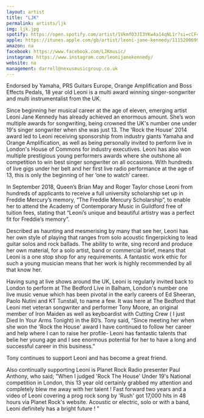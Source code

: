```yaml
---
layout: artist
title: "LJK"
permalink: artists/ljk
img: ljk.jpg
spotify: https://open.spotify.com/artist/1VkmfO3JI3YKw4a14qNL1r?si=cCF4HCdsTPuhbvGX3kpIJg
apple: https://itunes.apple.com/gb/artist/leoni-jane-kennedy/1115200699
amazon: na
facebook: https://www.facebook.com/LJKmusic/
instagram: https://www.instagram.com/leonijanekennedy/
website: na
management: darrell@nexusmusicgroup.co.uk
---
```


Endorsed by Yamaha, PRS Guitars Europe, Orange Amplification and Boss Effects Pedals, 18 year old Leoni is a multi award winning singer-songwriter and multi instrumentalist from the UK.

Since beginning her musical career at the age of eleven, emerging artist Leoni Jane Kennedy has already achieved an enormous amount. She’s won multiple awards for songwriting, being crowned the UK's number one under 19's singer songwriter when she was just 13. The  'Rock the House' 2014 award led to Leoni receiving sponsorship from industry giants Yamaha and Orange Amplification, as well as being personally invited to perform live in London's House of Commons for industry executives. Leoni has also won multiple prestigious young performers awards where she outshone all competition to win best singer songwriter on all occasions. With hundreds of live gigs under her belt and her first live radio performance at the age of 13, this is only the beginning of her ‘one to watch’ career.

In September 2018, Queen’s Brian May and Roger Taylor chose Leoni from hundreds of applicants to receive a full university scholarship set up in Freddie Mercury’s memory, “The Freddie Mercury Scholarship”, to enable her to attend the Academy of Contemporary Music in Guildford free of tuition fees, stating that “Leoni’s unique and beautiful artistry was a perfect fit for Freddie’s memory”. 

Described as haunting and mesmerising by many that see her, Leoni has her own style of playing that ranges from solo acoustic fingerpicking to lead guitar solos and rock ballads. The ability to write, sing record and produce her own material, for a solo artist, band or commercial brief, means that Leoni is a one stop shop for any requirements. A fantastic work ethic for such a young musician means that her work is highly recommended by all that know her.

Having sung at live shows around the UK, Leoni is regularly invited back to London to perform at The Bedford Live in Balham, London's number one live music venue which has been pivotal in the early careers of Ed Sheeran, Paolo Nutini and KT Tunstall, to name a few. It was here at The Bedford that Leoni met veteran songwriter and performer Tony Moore, an original member of Iron Maiden as well as keyboardist with Cutting Crew ( I just Died In Your Arms Tonight) in the 80’s. Tony said, “Since meeting her when she won the 'Rock the House' award I have continued to follow her career and help where I can to raise her profile- Leoni has fantastic talents that belie her young age and I see enormous potential for her to have a long and successful career in this business.”

Tony continues to support Leoni and has become a great friend. 

Also continually supporting Leoni is Planet Rock Radio presenter Paul Anthony, who said;
"When I judged 'Rock The House' Under 19's National competition in London, this 13 year old certainly grabbed my attention and completely blew me away with her talent ! Fast forward two years and a video of Leoni covering a prog rock song by 'Rush' got 17,000 hits in 48 hours via Planet Rock's website. Acoustic or electric, solo or with a band, Leoni definitely has a bright future ! "